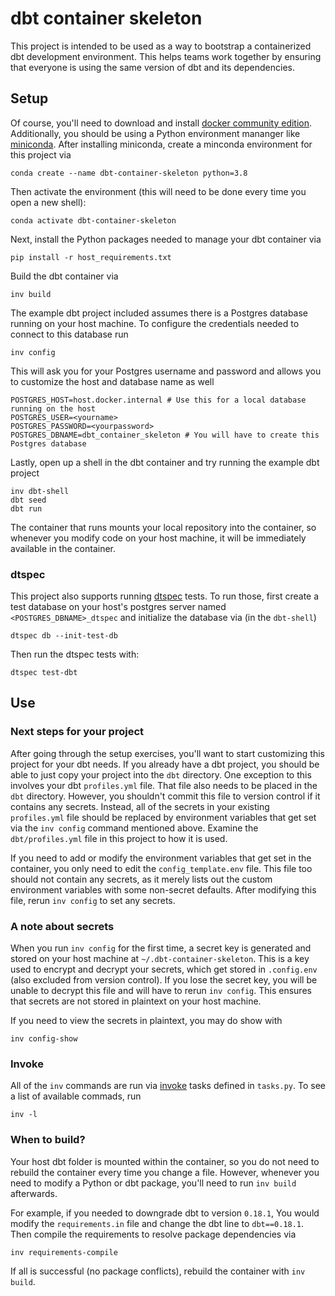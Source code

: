 # dbt container skeleton

This project is intended to be used as a way to bootstrap a
containerized dbt development environment.  This helps teams work
together by ensuring that everyone is using the same version of dbt
and its dependencies.


## Setup

Of course, you'll need to download and install [docker community
edition](https://www.docker.com/).  Additionally, you should be using
a Python environment mananger like
[miniconda](https://conda.io/miniconda.html).  After installing miniconda,
create a minconda environment for this project via

    conda create --name dbt-container-skeleton python=3.8

Then activate the environment (this will need to be done every time you open a new shell):

    conda activate dbt-container-skeleton

Next, install the Python packages needed to manage your dbt container via

    pip install -r host_requirements.txt

Build the dbt container via

    inv build

The example dbt project included assumes there is a Postgres database running on your
host machine.  To configure the credentials needed to connect to this database run

    inv config

This will ask you for your Postgres username and password and allows you to customize
the host and database name as well

    POSTGRES_HOST=host.docker.internal # Use this for a local database running on the host
    POSTGRES_USER=<yourname>
    POSTGRES_PASSWORD=<yourpassword>
    POSTGRES_DBNAME=dbt_container_skeleton # You will have to create this Postgres database

Lastly, open up a shell in the dbt container and try running the example dbt project

    inv dbt-shell
    dbt seed
    dbt run

The container that runs mounts your local repository into the
container, so whenever you modify code on your host machine, it will
be immediately available in the container.

### dtspec

This project also supports running [dtspec](https://github.com/inside-track/dtspec) tests.
To run those, first create a test database on your host's postgres server named
`<POSTGRES_DBNAME>_dtspec` and initialize the database via (in the `dbt-shell`)

    dtspec db --init-test-db

Then run the dtspec tests with:

    dtspec test-dbt

## Use

### Next steps for your project

After going through the setup exercises, you'll want to start
customizing this project for your dbt needs.  If you already have a
dbt project, you should be able to just copy your project into the
`dbt` directory.  One exception to this involves your dbt
`profiles.yml` file.  That file also needs to be placed in the `dbt`
directory.  However, you shouldn't commit this file to version control
if it contains any secrets.  Instead, all of the secrets in your
existing `profiles.yml` file should be replaced by environment
variables that get set via the `inv config` command mentioned above.
Examine the `dbt/profiles.yml` file in this project to how it is used.

If you need to add or modify the environment variables that get set in
the container, you only need to edit the `config_template.env` file.
This file too should not contain any secrets, as it merely lists out
the custom environment variables with some non-secret defaults. After
modifying this file, rerun `inv config` to set any secrets.

### A note about secrets

When you run `inv config` for the first time, a secret key is
generated and stored on your host machine at
`~/.dbt-container-skeleton`.  This is a key used to encrypt and
decrypt your secrets, which get stored in `.config.env` (also excluded
from version control).  If you lose the secret key, you will be unable
to decrypt this file and will have to rerun `inv config`.  This
ensures that secrets are not stored in plaintext on your host machine.

If you need to view the secrets in plaintext, you may do show with

    inv config-show


### Invoke

All of the `inv` commands are run via
[invoke](http://www.pyinvoke.org/) tasks defined in `tasks.py`.  To
see a list of available commads, run

    inv -l


### When to build?

Your host dbt folder is mounted within the container, so you do not
need to rebuild the container every time you change a file.  However,
whenever you need to modify a Python or dbt package, you'll need to run
`inv build` afterwards.

For example, if you needed to downgrade dbt to version `0.18.1`, You would
modify the `requirements.in` file and change the dbt line to `dbt==0.18.1`.  Then
compile the requirements to resolve package dependencies via

    inv requirements-compile

If all is successful (no package conflicts), rebuild the container with `inv build`.
